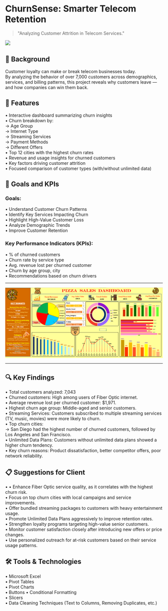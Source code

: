 # ChurnSense: Smarter Telecom Retention
>"Analyzing Customer Attrition in Telecom Services."

<img src="https://miro.medium.com/v2/resize:fit:2000/1*uScC9YN6GIXG1agVI0XFpA.png" width="600" />

<h2>🎯 Background</h2>

Customer loyalty can make or break telecom businesses today.<br> 
By analyzing the behavior of over 7,000 customers across demographics, services, and billing patterns, this project reveals why customers leave — and how companies can win them back.<br>
  
<h2>🚀 Features</h2>

• Interactive dashboard summarizing churn insights<br>
• Churn breakdown by:<br>
-> Age Group<br>
-> Internet Type<br>
-> Streaming Services<br>
-> Payment Methods<br>
-> Different Offers<br>
• Top 12 cities with the highest churn rates<br>
• Revenue and usage insights for churned customers<br>
• Key factors driving customer attrition<br>
• Focused comparison of customer types (with/without unlimited data)<br>

<h2>🎯 Goals and KPIs</h2>

<h3>Goals:</h3>

• Understand Customer Churn Patterns<br>
• Identify Key Services Impacting Churn<br>
• Highlight High-Value Customer Loss<br>
• Analyze Demographic Trends<br>
• Improve Customer Retention<br>

<h3>Key Performance Indicators (KPIs):</h3>
• % of churned customers<br>
• Churn rate by service type<br>
• Avg. revenue lost per churned customer<br>
• Churn by age group, city<br>
• Recommendations based on churn drivers<br>

<hr>
<img src="https://github.com/Sonalimishra-777/Pizza/blob/main/Pizza_Dashboard.png?raw=true" alt="Pizza Dashboard" width="800">
<hr>
<h2>🔍 Key Findings</h2>

• Total customers analyzed: 7,043<br>
• Churned customers: High among users of Fiber Optic internet.<br>
• Average revenue lost per churned customer: $1,971.<br>
• Highest churn age group: Middle-aged and senior customers.<br>
• Streaming Services: Customers subscribed to multiple streaming services (TV, music, movies) were more likely to churn.<br>
• Top churn cities:<br>
-> San Diego had the highest number of churned customers, followed by Los Angeles and San Francisco.<br>
• Unlimited Data Plans: Customers without unlimited data plans showed a higher churn tendency.<br>
• Key churn reasons: Product dissatisfaction, better competitor offers, poor network reliability.<br>

<h2>📋 Suggestions for Client</h2>

• • Enhance Fiber Optic service quality, as it correlates with the highest churn risk.<br>
• Focus on top churn cities with local campaigns and service improvements.<br>
• Offer bundled streaming packages to customers with heavy entertainment usage.<br>
• Promote Unlimited Data Plans aggressively to improve retention rates.<br>
• Strengthen loyalty programs targeting high-value senior customers.<br>
• Monitor customer satisfaction closely after introducing new offers or price changes.<br>
• Use personalized outreach for at-risk customers based on their service usage patterns.<br>

<h2>🛠️ Tools & Technologies</h2>

• Microsoft Excel<br>
• Pivot Tables<br>
• Pivot Charts<br>
• Buttons
• Conditional Formatting<br>
• Slicers<br>
• Data Cleaning Techniques (Text to Columns, Removing Duplicates, etc.)<br>
